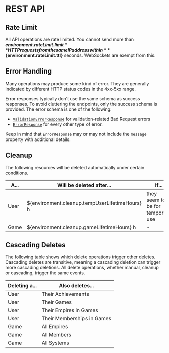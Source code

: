 # REST API

## Rate Limit

All API operations are rate limited.
You cannot send more than **${environment.rateLimit.limit}** HTTP requests
from the same IP address within **${environment.rateLimit.ttl}** seconds.
WebSockets are exempt from this.

## Error Handling

Many operations may produce some kind of error.
They are generally indicated by different HTTP status codes in the 4xx-5xx range.

Error responses typically don't use the same schema as success responses.
To avoid cluttering the endpoints, only the success schema is provided.
The error schema is one of the following:

* [`ValidationErrorResponse`](#model-ValidationErrorResponse) for validation-related Bad Request errors
* [`ErrorResponse`](#model-ErrorResponse) for every other type of error.

Keep in mind that `ErrorResponse` may or may not include the `message` property with additional details.

## Cleanup

The following resources will be deleted automatically under certain conditions.

| A... | Will be deleted after...                       | If...                             |
|------|------------------------------------------------|-----------------------------------|
| User | ${environment.cleanup.tempUserLifetimeHours} h | they seem to be for temporary use |
| Game | ${environment.cleanup.gameLifetimeHours} h     | -                                 |

## Cascading Deletes

The following table shows which delete operations trigger other deletes.
Cascading deletes are transitive, meaning a cascading deletion can trigger more cascading deletions.
All delete operations, whether manual, cleanup or cascading, trigger the same events.

| Deleting a... | Also deletes...            |
|---------------|----------------------------|
| User          | Their Achievements         |
| User          | Their Games                |
| User          | Their Empires in Games     |
| User          | Their Memberships in Games |
| Game          | All Empires                |
| Game          | All Members                |
| Game          | All Systems                |
